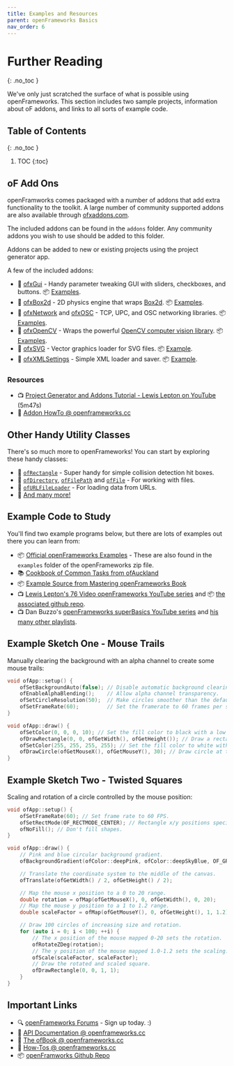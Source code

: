 ```yaml
---
title: Examples and Resources
parent: openFrameworks Basics
nav_order: 6
---
```


<!-- prettier-ignore-start -->

# Further Reading
{: .no_toc }

We've only just scratched the surface of what is possible using openFrameworks. This section includes two sample projects, information about oF addons, and links to all sorts of example code.

## Table of Contents
{: .no_toc }

1. TOC
{:toc}

<!-- prettier-ignore-end -->

## oF Add Ons

openFramworks comes packaged with a number of addons that add extra functionality to the toolkit. A large number of community supported addons are also available through [ofxaddons.com](https://ofxaddons.com).

The included addons can be found in the `addons` folder. Any community addons you wish to use should be added to this folder.

Addons can be added to new or existing projects using the project generator app.

A few of the included addons:

- 📜 [ofxGui](https://openframeworks.cc/documentation/ofxGui/) - Handy parameter tweaking GUI with sliders, checkboxes, and buttons. 📦 [Examples](https://github.com/openframeworks/openFrameworks/tree/master/examples/gui).
- 📜 [ofxBox2d](https://github.com/vanderlin/ofxBox2d) - 2D physics engine that wraps [Box2d](https://box2d.org/). 📦 [Examples](https://github.com/vanderlin/ofxBox2d).
- 📜 [ofxNetwork](https://openframeworks.cc/ja/documentation/ofxNetwork/) and [ofxOSC](https://openframeworks.cc/documentation/ofxOsc/) - TCP, UPC, and OSC networking libraries. 📦 [Examples](https://github.com/openframeworks/openFrameworks/tree/master/examples/communication).
- 📜 [ofxOpenCV](https://openframeworks.cc/documentation/ofxOpenCv/) - Wraps the powerful [OpenCV computer vision library](https://opencv.org/). 📦 [Examples](https://github.com/openframeworks/openFrameworks/tree/master/examples/computer_vision).
- 📜 [ofxSVG](https://openframeworks.cc/documentation/ofxSVG/) - Vector graphics loader for SVG files. 📦 [Example](https://github.com/openframeworks/openFrameworks/tree/master/examples/input_output/svgExample).
- 📜 [ofxXMLSettings](https://openframeworks.cc/documentation/ofxXmlSettings/) - Simple XML loader and saver. 📦 [Example](https://github.com/openframeworks/openFrameworks/tree/master/examples/input_output/xmlExamples).

### Resources

- 📺 [Project Generator and Addons Tutorial - Lewis Lepton on YouTube](https://www.youtube.com/watch?v=sgU_r4Kn_rk&list=PL4neAtv21WOlqpDzGqbGM_WN2hc5ZaVv7&index=3) (5m47s)
- 🔰 [Addon HowTo @ openframeworks.cc](https://openframeworks.cc/learning/01_basics/how_to_add_addon_to_project/)

## Other Handy Utility Classes

There's so much more to openFrameworks! You can start by exploring these handy classes:

- 📜 [`ofRectangle`](https://openframeworks.cc/documentation/types/ofRectangle/) - Super handy for simple collision detection hit boxes.
- 📜 [`ofDirectory`](https://openframeworks.cc/documentation/utils/ofDirectory/), [`ofFilePath`](https://openframeworks.cc/documentation/utils/ofFilePath/) and [`ofFile`](https://openframeworks.cc/documentation/utils/ofFile/) - For working with files.
- 📜 [`ofURLFileLoader`](https://openframeworks.cc///documentation/utils/ofURLFileLoader/) - For loading data from URLs.
- 📜 [And many more!](https://openframeworks.cc/documentation/)

## Example Code to Study

You'll find two example programs below, but there are lots of examples out there you can learn from:

- 📦 [Official openFrameworks Examples](https://github.com/openframeworks/openFrameworks/tree/master/examples) - These are also found in the `examples` folder of the openFrameworks zip file.
- 📚 [Cookbook of Common Tasks from ofAuckland](https://sites.google.com/site/ofauckland/examples)
- 📦 [Example Source from Mastering openFrameworks Book](https://github.com/firmread/ofDemystified)
- 📺 [Lewis Lepton's 76 Video openFrameworks YouTube series](https://www.youtube.com/playlist?list=PL4neAtv21WOlqpDzGqbGM_WN2hc5ZaVv7) and 📦 [the associated github repo](https://github.com/lewislepton/openFrameworksTutorialSeries).
- 📺 Dan Buzzo's [openFrameworks superBasics YouTube series](https://www.youtube.com/playlist?list=PL6QF0yo3Zj7DbN76C5-_6VCDF5CPBIz6l) and [his many other playlists](https://www.youtube.com/c/danbuzzo/featured).

## Example Sketch One - Mouse Trails

Manually clearing the background with an alpha channel to create some mouse trails:

```cpp
void ofApp::setup() {
    ofSetBackgroundAuto(false); // Disable automatic background clearing.
    ofEnableAlphaBlending();    // Allow alpha channel transparency.
    ofSetCircleResolution(50);  // Make circles smoother than the default.
    ofSetFrameRate(60);         // Set the framerate to 60 frames per second.
}

void ofApp::draw() {
    ofSetColor(0, 0, 0, 10); // Set the fill color to black with a low alpha value.
    ofDrawRectangle(0, 0, ofGetWidth(), ofGetHeight()); // Draw a rectangle that covers the canvas.
    ofSetColor(255, 255, 255, 255); // Set the fill color to white with full alpha.
    ofDrawCircle(ofGetMouseX(), ofGetMouseY(), 30); // Draw circle at the mouse position.
}
```

## Example Sketch Two - Twisted Squares

Scaling and rotation of a circle controlled by the mouse position:

```cpp
void ofApp::setup() {
    ofSetFrameRate(60); // Set frame rate to 60 FPS.
    ofSetRectMode(OF_RECTMODE_CENTER); // Rectangle x/y positions specify the shape's center.
    ofNoFill(); // Don't fill shapes.
}

void ofApp::draw() {
    // Pink and blue circular background gradient.
    ofBackgroundGradient(ofColor::deepPink, ofColor::deepSkyBlue, OF_GRADIENT_CIRCULAR);

    // Translate the coordinate system to the middle of the canvas.
    ofTranslate(ofGetWidth() / 2, ofGetHeight() / 2);

    // Map the mouse x position to a 0 to 20 range.
    double rotation = ofMap(ofGetMouseX(), 0, ofGetWidth(), 0, 20);
    // Map the mouse y position to a 1 to 1.2 range.
    double scaleFactor = ofMap(ofGetMouseY(), 0, ofGetHeight(), 1, 1.2);

    // Draw 100 circles of increasing size and rotation.
    for (auto i = 0; i < 100; ++i) {
        // The x position of the mouse mapped 0-20 sets the rotation.
        ofRotateZDeg(rotation);
        // The y position of the mouse mapped 1.0-1.2 sets the scaling.
        ofScale(scaleFactor, scaleFactor);
        // Draw the rotated and scaled square.
        ofDrawRectangle(0, 0, 1, 1);
    }
}
```

## Important Links

- 🔍 [openFrameworks Forums](https://forum.openframeworks.cc/) - Sign up today. :)
- 📜 [API Documentation @ openframeworks.cc](https://openframeworks.cc/documentation/)
- 📘 [The ofBook @ openframeworks.cc](https://openframeworks.cc/ofBook/chapters/foreword.html)
- 🔰 [How-Tos @ openframeworks.cc](https://openframeworks.cc/learning/)
- 📦 [openFramworks Github Repo](https://github.com/openframeworks/)
